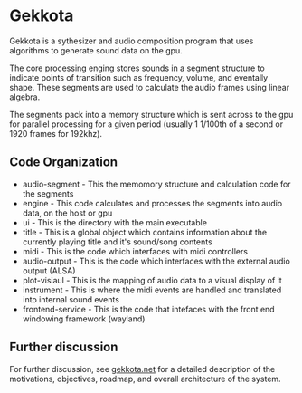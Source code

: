 # Gekkota
Gekkota is a sythesizer and audio composition program that uses algorithms to generate sound data on the gpu.

The core processing enging stores sounds in a segment structure to indicate points of transition such as frequency, volume, and eventally shape. These segments are used to calculate the audio frames using linear algebra.

The segments pack into a memory structure which is sent across to the gpu for parallel processing for a given period (usually 1 1/100th of a second or 1920 frames for 192khz).

## Code Organization
* audio-segment - This the memomory structure and calculation code for the segments
* engine - This code calculates and processes the segments into audio data, on the host or gpu
* ui - This is the directory with the main executable
* title - This is a global object which contains information about the currently playing title and it's sound/song contents
* midi - This is the code which interfaces with midi controllers
* audio-output - This is the code which interfaces with the external audio output (ALSA)
* plot-visiaul - This is the mapping of audio data to a visual display of it
* instrument - This is where the midi events are handled and translated into internal sound events
* frontend-service - This is the code that intefaces with the front end windowing framework (wayland)

## Further discussion
For further discussion, see [gekkota.net](https://gekkota.net) for a detailed description of the motivations, objectives, roadmap, and overall architecture of the system.
